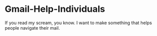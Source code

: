 # Gmail-Help-Individuals
If you read my scream, you know. I want to make something that helps people navigate their mail. 
